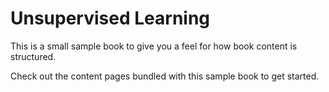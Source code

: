 Unsupervised Learning
============================

This is a small sample book to give you a feel for how book content is
structured.

Check out the content pages bundled with this sample book to get started.
